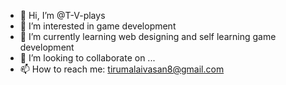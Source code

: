 - 👋 Hi, I’m @T-V-plays
- 👀 I’m interested in game development
- 🌱 I’m currently learning web designing and self learning game development
- 💞️ I’m looking to collaborate on ...
- 📫 How to reach me: tirumalaivasan8@gmail.com

<!---
T-V-plays/T-V-plays is a ✨ special ✨ repository because its `README.md` (this file) appears on your GitHub profile.
You can click the Preview link to take a look at your changes.
--->
